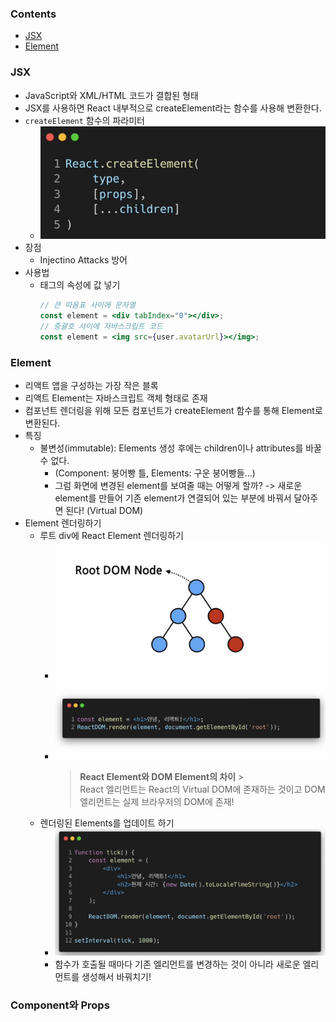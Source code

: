 ### Contents

- [JSX](#JSX)
- [Element](#Element)

### JSX

- JavaScript와 XML/HTML 코드가 결합된 형태
- JSX를 사용하면 React 내부적으로 createElement라는 함수를 사용해 변환한다.
- `createElement` 함수의 파라미터
  - ![alt text](image.png)
- 장점
  - Injectino Attacks 방어
- 사용법
  - 태그의 속성에 값 넣기
    ```jsx
    // 큰 따옴표 사이에 문자열
    const element = <div tabIndex="0"></div>;
    // 중괄호 사이에 자바스크립트 코드
    const element = <img src={user.avatarUrl}></img>;
    ```

### Element

- 리액트 앱을 구성하는 가장 작은 블록
- 리액트 Element는 자바스크립트 객체 형태로 존재
- 컴포넌트 렌더링을 위해 모든 컴포넌트가 createElement 함수를 통해 Element로 변환된다.
- 특징
  - 불변성(immutable): Elements 생성 후에는 children이나 attributes를 바꿀 수 없다.
    - (Component: 붕어빵 틀, Elements: 구운 붕어빵들...)
    - 그럼 화면에 변경된 element를 보여줄 때는 어떻게 할까?
      -> 새로운 element를 만들어 기존 element가 연결되어 있는 부분에 바꿔서 달아주면 된다! (Virtual DOM)
- Element 렌더링하기
  - 루트 div에 React Element 렌더링하기
    - ![alt text](image-1.png)
    - ![alt text](image-2.png)
      > **React Element와 DOM Element의 차이** > <br/>React 엘리먼트는 React의 Virtual DOM에 존재하는 것이고 DOM 엘리먼트는 실제 브라우저의 DOM에 존재!
  - 렌더링된 Elements를 업데이트 하기
    - ![alt text](image-3.png)
    - 함수가 호출될 때마다 기존 엘리먼트를 변경하는 것이 아니라 새로운 엘리먼트를 생성해서 바꿔치기!

### Component와 Props
